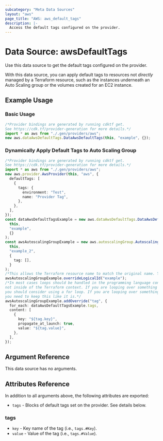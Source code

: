 ```yaml
---
subcategory: "Meta Data Sources"
layout: "aws"
page_title: "AWS: aws_default_tags"
description: |-
  Access the default tags configured on the provider.
---
```


# Data Source: awsDefaultTags

Use this data source to get the default tags configured on the provider.

With this data source, you can apply default tags to resources not *directly* managed by a Terraform resource, such as the instances underneath an Auto Scaling group or the volumes created for an EC2 instance.

## Example Usage

### Basic Usage

```typescript
/*Provider bindings are generated by running cdktf get.
See https://cdk.tf/provider-generation for more details.*/
import * as aws from "./.gen/providers/aws";
new aws.dataAwsDefaultTags.DataAwsDefaultTags(this, "example", {});

```

### Dynamically Apply Default Tags to Auto Scaling Group

```typescript
/*Provider bindings are generated by running cdktf get.
See https://cdk.tf/provider-generation for more details.*/
import * as aws from "./.gen/providers/aws";
new aws.provider.AwsProvider(this, "aws", {
  defaultTags: [
    {
      tags: {
        environment: "Test",
        name: "Provider Tag",
      },
    },
  ],
});
const dataAwsDefaultTagsExample = new aws.dataAwsDefaultTags.DataAwsDefaultTags(
  this,
  "example",
  {}
);
const awsAutoscalingGroupExample = new aws.autoscalingGroup.AutoscalingGroup(
  this,
  "example_2",
  {
    tag: [],
  }
);
/*This allows the Terraform resource name to match the original name. You can remove the call if you don't need them to match.*/
awsAutoscalingGroupExample.overrideLogicalId("example");
/*In most cases loops should be handled in the programming language context and 
not inside of the Terraform context. If you are looping over something external, e.g. a variable or a file input
you should consider using a for loop. If you are looping over something only known to Terraform, e.g. a result of a data source
you need to keep this like it is.*/
awsAutoscalingGroupExample.addOverride("tag", {
  for_each: dataAwsDefaultTagsExample.tags,
  content: [
    {
      key: "${tag.key}",
      propagate_at_launch: true,
      value: "${tag.value}",
    },
  ],
});

```

## Argument Reference

This data source has no arguments.

## Attributes Reference

In addition to all arguments above, the following attributes are exported:

* `tags` - Blocks of default tags set on the provider. See details below.

### tags

* `key` - Key name of the tag (i.e., `tags.#Key`).
* `value` - Value of the tag (i.e., `tags.#Value`).
